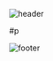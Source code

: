 ![header](https://capsule-render.vercel.app/api?type=wave&color=timeGradient&height=200)

#p

![footer](https://capsule-render.vercel.app/api?type=wave&color=timeGradient&section=footer&height=200)
